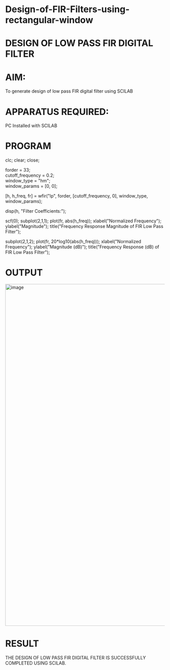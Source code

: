 # Design-of-FIR-Filters-using-rectangular-window
#          DESIGN OF LOW PASS FIR DIGITAL FILTER 

# AIM: 
          
  To generate design of low pass FIR digital filter using SCILAB 

# APPARATUS REQUIRED: 

  PC Installed with SCILAB 

# PROGRAM 
clc;
clear;
close;


forder = 33;                     
cutoff_frequency = 0.2;          
window_type = "hm";              
window_params = [0, 0];          

[h, h_freq, fr] = wfir("lp", forder, [cutoff_frequency, 0], window_type, window_params);


disp(h, "Filter Coefficients:");

scf(0);
subplot(2,1,1);
plot(fr, abs(h_freq));
xlabel("Normalized Frequency");
ylabel("Magnitude");
title("Frequency Response Magnitude of FIR Low Pass Filter");


subplot(2,1,2);
plot(fr, 20*log10(abs(h_freq)));
xlabel("Normalized Frequency");
ylabel("Magnitude (dB)");
title("Frequency Response (dB) of FIR Low Pass Filter");


# OUTPUT

<img width="1920" height="1080" alt="image" src="https://github.com/user-attachments/assets/e014cd3f-1591-4d6c-abef-c7b65435ebb3" />

# RESULT

THE DESIGN OF LOW PASS FIR DIGITAL FILTER IS SUCCESSFULLY COMPLETED USING SCILAB.
